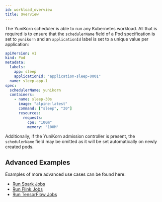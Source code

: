 ```yaml
---
id: workload_overview
title: Overview
---
```


<!--
Licensed to the Apache Software Foundation (ASF) under one
or more contributor license agreements.  See the NOTICE file
distributed with this work for additional information
regarding copyright ownership.  The ASF licenses this file
to you under the Apache License, Version 2.0 (the
"License"); you may not use this file except in compliance
with the License.  You may obtain a copy of the License at

  http://www.apache.org/licenses/LICENSE-2.0

Unless required by applicable law or agreed to in writing,
software distributed under the License is distributed on an
"AS IS" BASIS, WITHOUT WARRANTIES OR CONDITIONS OF ANY
KIND, either express or implied.  See the License for the
specific language governing permissions and limitations
under the License.
-->

The YuniKorn scheduler is able to run any Kubernetes workload. All that is required is to ensure
that the `schedulerName` field of a Pod specification is set to `yunikorn` and an `applicationId`
label is set to a unique value per application:

```yaml
apiVersion: v1
kind: Pod
metadata:
  labels:
    app: sleep
    applicationId: "application-sleep-0001"
  name: sleep-app-1
spec:
  schedulerName: yunikorn
  containers:
    - name: sleep-30s
      image: "alpine:latest"
      command: ["sleep", "30"]
      resources:
        requests:
          cpu: "100m"
          memory: "100M"
```

Additionally, if the YuniKorn admission controller is present, the `schedulerName` field may be
omitted as it will be set automatically on newly created pods.

## Advanced Examples

Examples of more advanced use cases can be found here:

* [Run Spark Jobs](run_spark)
* [Run Flink Jobs](run_flink)
* [Run TensorFlow Jobs](run_tf)
